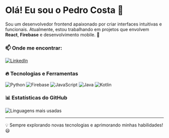 # Olá! Eu sou o Pedro Costa 👋

Sou um desenvolvedor frontend apaixonado por criar interfaces intuitivas e funcionais. Atualmente, estou trabalhando em projetos que envolvem **React**, **Firebase** e desenvolvimento mobile. 🚀

### 📫 Onde me encontrar:
[![LinkedIn](https://img.shields.io/badge/LinkedIn-blue?style=for-the-badge&logo=linkedin)](https://www.linkedin.com/in/pedro-costa-2802-pcm/)

### 🔥 Tecnologias e Ferramentas

![Python](https://img.shields.io/badge/Python-3776AB?style=for-the-badge&logo=python&logoColor=white)
![Firebase](https://img.shields.io/badge/Firebase-ffca28?style=for-the-badge&logo=firebase&logoColor=white)
![JavaScript](https://img.shields.io/badge/JavaScript-F7DF1E?style=for-the-badge&logo=javascript&logoColor=black)
![Java](https://img.shields.io/badge/Java-007396?style=for-the-badge&logo=java&logoColor=white)
![Kotlin](https://img.shields.io/badge/Kotlin-0095D5?style=for-the-badge&logo=kotlin&logoColor=white)

### 📊 Estatísticas do GitHub
![Linguagens mais usadas](https://github-readme-stats.vercel.app/api/top-langs/?username=pecosta23&layout=compact&theme=dracula)

---
💡 Sempre explorando novas tecnologias e aprimorando minhas habilidades! 😃
